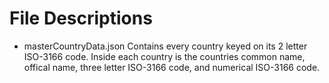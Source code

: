# File Descriptions 
- masterCountryData.json
Contains every country keyed on its 2 letter ISO-3166 code. Inside each country is the countries common name,
offical name, three letter ISO-3166 code, and numerical ISO-3166 code. 
